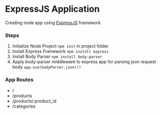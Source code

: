 # ExpressJS Application

Creating node app using [ExpressJS](https://expressjs.com/) framework

### Steps
1. Initialize Node Project
  `npm init` in project folder
2. Install Express Framework
  `npm install express`
3. Install Body Parser
  `npm install body-parser`
4. Apply body-parser middleware to express app for parsing json request body
  `app.use(bodyParser.json())`

### App Routes
- /
- /products
- /products/:product_id
- /categories